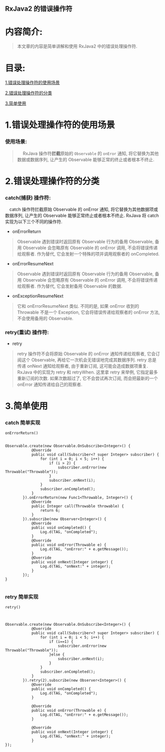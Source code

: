 RxJava2 的错误操作符
-------------

# 内容简介:
> 本文章的内容是简单讲解和使用 RxJava2 中的错误处理操作符.

# 目录:
[1.错误处理操作符的使用场景](#1)

[2.错误处理操作符的分类](#2)

[3.简单使用](#3)


# <span id = "1">**1.错误处理操作符的使用场景**</span>

### 使用场景:

> &ensp;&ensp; RxJava 操作符**拦截**原始的 `Observable` 的 `onEror` 通知, 将它替换为其他 数据或数据序列, 让产生的 Observable 能够正常的终止或者根本不终止.

# <span id = "2">**2.错误处理操作符的分类**</span>

### catch(捕获) 操作符:

&ensp;&ensp;catch 操作符拦截原始 Observable 的 onError 通知, 将它替换为其他数据项或数据序列, 让产生的 Observable 能够正常终止或者根本不终止. RxJava 将 catch 实现为以下三个不同的操作符.

- onErrorReturn
> Observable 遇到错误时返回原有 Observable 行为的备用 Observable, 备用 Observable 会忽略原有 Observable 的 onError 调用, 不会将错误传递给观察者. 作为替代, 它会发射一个特殊的项并调用观察者的 onCompleted.

- onErrorResumeNext
> Observable 遇到错误时返回原有 Observable 行为的备用 Observable, 备用 Observable 会忽略原有 Observable 的 onError 调用, 不会将错误传递给观察者. 作为替代, 它会发射备用 Observable 的数据.

- onExceptionResumeNext
> 它和 onErrorResumeNext 类似. 不同的是, 如果 onError 收到的 Throwable 不是一个 Exception, 它会将错误传递给观察者的 onError 方法, 不会使用备用的 Observable.

### retry(重试) 操作符:

- retry
> retry 操作符不会将原始 Observable 的 onError 通知传递给观察者, 它会订阅这个 Observable, 再给它一次机会无错误地完成其数据序列. retry 总是传递 onNext 通知给观察者, 由于重新订阅, 这可能会造成数据项重复. RxJava 中的实现为 retry 和 retryWhen. 这里拿 retry 来举例, 它指定最多重新订阅的次数. 如果次数超过了, 它不会尝试再次订阅, 而会把最新的一个 onError 通知传递给自己的观察者.


# <span id = "3">**3.简单使用**</span>

### catch 简单实现

`onErrorReturn()`
```

Observable.create(new Observable.OnSubscribe<Integer>() {
            @Override
            public void call(Subscriber<? super Integer> subscriber) {
                for (int i = 0; i < 5; i++) {
                    if (i > 2) {
                        subscriber.onError(new Throwable("Throwable"));
                    }
                    subscriber.onNext(i);
                }
                subscriber.onCompleted();
            }
        }).onErrorReturn(new Func1<Throwable, Integer>() {
            @Override
            public Integer call(Throwable throwable) {
                return 6;
            }
        }).subscribe(new Observer<Integer>() {
            @Override
            public void onCompleted() {
                Log.d(TAG, "onCompleted");
            }
            @Override
            public void onError(Throwable e) {
                Log.d(TAG, "onError:" + e.getMessage());
            }
            @Override
            public void onNext(Integer integer) {
                Log.d(TAG, "onNext:" + integer);
            }
        });
}


```


### retry 简单实现


`retry()`
```


Observable.create(new Observable.OnSubscribe<Integer>() {
            @Override
            public void call(Subscriber<? super Integer> subscriber) {
                for (int i = 0; i < 5; i++) {
                    if (i==1) {
                        subscriber.onError(new Throwable("Throwable"));
                    }else {
                        subscriber.onNext(i);
                    }
                }
                subscriber.onCompleted();
            }
        }).retry(2).subscribe(new Observer<Integer>() {
            @Override
            public void onCompleted() {
                Log.d(TAG, "onCompleted");
            }

            @Override
            public void onError(Throwable e) {
                Log.d(TAG, "onError:" + e.getMessage());
            }

            @Override
            public void onNext(Integer integer) {
                Log.d(TAG, "onNext:" + integer);
            }
});



```

